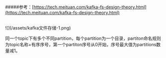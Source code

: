 #
#####参考：[https://tech.meituan.com/kafka-fs-design-theory.html](https://tech.meituan.com/kafka-fs-design-theory.html)

<br>
![](/assets/kafka文件存储-1.png)

同一个topic下有多个不同partition，每个partition为一个目录，partiton命名规则为topic名称+有序序号，第一个partiton序号从0开始，序号最大值为partitions数量减1。